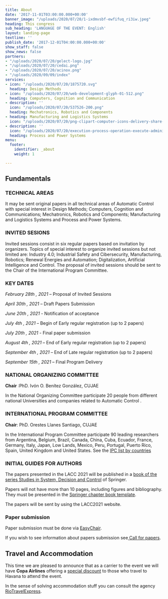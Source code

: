 ```yaml
---
title: About
date: '2017-11-01T03:00:00.000+00:00'
banner_image: "/uploads/2020/07/20/1-ixdmvsbf-ewfifuq_ri3iw.jpeg"
heading: This congress
sub_heading: 'LANGUAGE OF THE EVENT: English'
layout: landing-page
textline: ''
publish_date: '2017-12-01T04:00:00.000+00:00'
show_staff: false
show_news: false
partners:
- "/uploads/2020/07/20/gelect-logo.jpg"
- "/uploads/2020/07/20/cedai.png"
- "/uploads/2020/07/20/acinox.png"
- "/uploads/2020/09/09/index"
services:
- icon: "/uploads/2020/07/20/1875720.svg"
  heading: Design Methods
- icon: "/uploads/2020/07/20/web-development-glyph-01-512.png"
  heading: Computers, Cognition and Communication
- description: ''
  icon: "/uploads/2020/07/20/537526-200.png"
  heading: Mechatronics, Robotics and Components
- heading: Manufacturing and Logistics Systems
  icon: "/uploads/2020/07/20/png-clipart-computer-icons-delivery-share-icon-desktop-logistics-icon-truck-desktop-wallpaper.png"
- description: ''
  icon: "/uploads/2020/07/20/execution-process-operation-execute-administration-512.png"
  heading: Process and Power Systems
menu:
  footer:
    identifier: _about
    weight: 1

---
```

## Fundamentals

### TECHNICAL AREAS

It may be sent original papers in all technical areas of Automatic Control with special interest in Design Methods; Computers, Cognition and Communications; Mechatronics, Robotics and Components; Manufacturing and Logistics Systems and Process and Power Systems.

### INVITED SESIONS

Invited sessions consist in six regular papers based on invitation by organizers. Topics of special interest to organize invited sessions but not limited are: Industry 4.0; Industrial Safety and Cibersecurity, Manufacturing, Robotics; Renewal Energies and Automation; Digitalization, Artificial Intelligence and Control. The proposal of invited sessions should be sent to the Chair of the International Program Committee.

### KEY DATES

_February 28th , 2021_ – Proposal of Invited Sessions

_April 30th , 2021_ – Draft Papers Submission

_June 20th , 2021_ - Notification of acceptance

_July 4th , 2021_ – Begin of Early regular registration (up to 2 papers)

_July 20th , 2021_ - Final paper submission

_August 4th , 2021_ – End of Early regular registration (up to 2 papers)

_September 4th , 2021_ – End of Late regular registration (up to 2 papers)

_September 15th , 2021_ – Final Program Delivery

### NATIONAL ORGANIZING COMMITTEE

**Chair** :PhD. Ivón O. Benítez González, CUJAE

In the National Organizing Committee participate 20 people from different national Universities and companies related to Automatic Control .

### INTERNATIONAL PROGRAM COMMITTEE

**Chair**: PhD. Orestes Llanes Santiago, CUJAE

In the International Program Committee participate 90 leading researchers from Argentina, Belgium, Brazil, Canada, China, Cuba, Ecuador, France, Germany, Italy, Japan, Low Lands, Mexico, Peru, Portugal, Puerto Rico, Spain, United Kingdom and United States. See the [IPC list by countries](https://drive.google.com/open?id=0B_wRdE369TgjQ0xSU2JqSFNRU0hVLUhWQ2J4TFl3MC0walZ3)

### INITIAL GUIDES FOR AUTHORS

The papers presented in the LACC 2021 will be published in a [book of the series Studies in System, Decision and Control](https://www.springer.com/series/13304) of Springer.

Papers will not have more than 10 pages, including figures and bibliography. They must be presented in the [Springer chapter book template](https://www.springer.com/de/authors-editors/book-authors-editors/resources-guidelines/book-manuscript-guidelines/manuscript-preparation/5636).

The papers will be sent by using the LACC2021 website.

### Paper submission

Paper submission must be done via [EasyChair](https://easychair.org/conferences/?conf=lacc2020).

If you wish to see information about papers submission see[ Call for papers](https://drive.google.com/file/d/14zUu7tduOtdEj8DgoE6RtLYIx521AVnw/view?usp=sharing).

## Travel and Accommodation

This time we are pleased to announce that as a carrier to the event we will have **Copa Airlines** offering a [special discount](https://drive.google.com/open?id=1OUqhYqXb6VjdXG29n5tY1i75ofXV52iu) to those who travel to Havana to attend the event.

In the sense of solving accommodation stuff you can consult the agency [RioTravelExpress](https://riotravel.express/product/xix-congreso-latinoamericano-de-control-automatico/).
